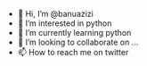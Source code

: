 - 👋 Hi, I’m @banuazizi
- 👀 I’m interested in python
- 🌱 I’m currently learning python
- 💞️ I’m looking to collaborate on ...
- 📫 How to reach me on twitter

<!---
banuazizi/banuazizi is a ✨ special ✨ repository because its `README.md` (this file) appears on your GitHub profile.
You can click the Preview link to take a look at your changes.
--->
